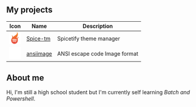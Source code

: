 ## My projects

Icon | Name | Description
---- | ---- | -----------
![Spice-tm logo](https://raw.githubusercontent.com/baikil/spice-tm/main/spice-tm_32px.png) | [Spice-tm](https://github.com/baikil/spice-tm) | Spicetify theme manager
![Spice-tm logo](https://raw.githubusercontent.com/baikil/baikil.github.io/main/n-a.png) | [ansiimage](https://github.com/baikil/ansiimage) | ANSI escape code Image format
## About me

Hi, I'm still a high school student but I'm currently self learning _Batch and Powershell_.
